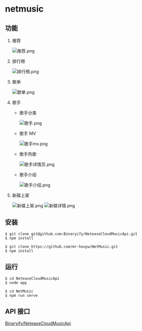 # netmusic

## 功能

1.  推荐

    ![推荐.png](https://i.loli.net/2020/07/22/EJGFScn8yrYMKiZ.png)

2.  排行榜

    ![排行榜.png](https://i.loli.net/2020/07/22/J1wdSiW9pzAM7Z3.png)

3.  歌单

    ![歌单.png](https://i.loli.net/2020/07/22/sygqlivNQjULt6K.png)

4.  歌手

    - 歌手分类

      ![歌手.png](https://i.loli.net/2020/07/22/sNdPpaDiSkYnWHz.png)

    - 歌手 MV

      ![歌手mv.png](https://i.loli.net/2020/07/22/ynMt7VDPOABqZl8.png)

    - 歌手热歌

      ![歌手详情页.png](https://i.loli.net/2020/07/22/XTEtWdI9YhOKQlJ.png)

    - 歌手介绍

      ![歌手介绍.png](https://i.loli.net/2020/07/22/WnrISgk46EPyJeM.png)

5.  新碟上架

    ![新碟上架.png](https://i.loli.net/2020/07/22/xFqIaGfsLYd1ry4.png)
    ![新碟详情.png](https://i.loli.net/2020/07/22/IkijMrHANS6gZK8.png)

## 安装

```
$ git clone git@github.com:Binaryify/NeteaseCloudMusicApi.git
$ npm install

$ git clone https://github.com/mr-houyw/NetMusic.git
$ npm install
```

## 运行

```
$ cd NeteaseCloudMusicApi
$ node app

$ cd NetMusic
$ npm run serve
```

## API 接口

[Binaryify/NeteaseCloudMusicApi](https://github.com/Binaryify/NeteaseCloudMusicApi)
